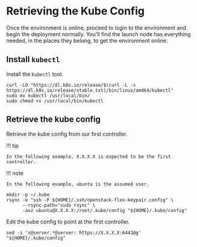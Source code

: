 # Retrieving the Kube Config

Once the environment is online, proceed to login to the environment and begin the deployment normally. You'll find the launch node has everything needed, in the places they belong, to get the environment online.

## Install `kubectl`

Install the `kubectl` tool.

``` shell
curl -LO "https://dl.k8s.io/release/$(curl -L -s https://dl.k8s.io/release/stable.txt)/bin/linux/amd64/kubectl"
sudo mv kubectl /usr/local/bin/
sudo chmod +x /usr/local/bin/kubectl
```

## Retrieve the kube config

Retrieve the kube config from our first controller.

!!! tip

    In the following example, X.X.X.X is expected to be the first controller.

!!! note

    In the following example, ubuntu is the assumed user.

``` shell
mkdir -p ~/.kube
rsync -e "ssh -F ${HOME}/.ssh/openstack-flex-keypair.config" \
      --rsync-path="sudo rsync" \
      -avz ubuntu@X.X.X.X:/root/.kube/config "${HOME}/.kube/config"
```

Edit the kube config to point at the first controller.

``` shell
sed -i 's@server.*@server: https://X.X.X.X:6443@g' "${HOME}/.kube/config"
```
